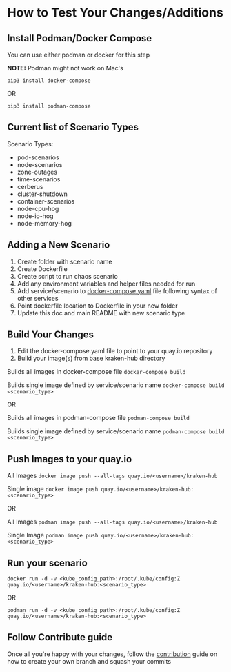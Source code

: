 # How to Test Your Changes/Additions 

## Install Podman/Docker Compose
You can use either podman or docker for this step

**NOTE:** Podman might not work on Mac's

`pip3 install docker-compose`

OR 

`pip3 install podman-compose`

## Current list of Scenario Types

Scenario Types:
* pod-scenarios
* node-scenarios
* zone-outages
* time-scenarios
* cerberus
* cluster-shutdown
* container-scenarios
* node-cpu-hog
* node-io-hog
* node-memory-hog

## Adding a New Scenario
1. Create folder with scenario name
2. Create Dockerfile
3. Create script to run chaos scenario
4. Add any environment variables and helper files needed for run  
5. Add service/scenario to [docker-compose.yaml](docker-compose.yaml) file following syntax of other services
6. Point dockerfile location to Dockerfile in your new folder
7. Update this doc and main README with new scenario type

## Build Your Changes
1. Edit the docker-compose.yaml file to point to your quay.io repository
2. Build your image(s) from base kraken-hub directory
    
Builds all images in docker-compose file
`docker-compose build`

Builds single image defined by service/scenario name 
`docker-compose build <scenario_type>`

OR 

Builds all images in podman-compose file
`podman-compose build`

Builds single image defined by service/scenario name 
`podman-compose build <scenario_type>`

## Push Images to your quay.io
All Images
`docker image push --all-tags quay.io/<username>/kraken-hub`

Single image
`docker image push quay.io/<username>/kraken-hub:<scenario_type>`

OR

All Images 
`podman image push --all-tags quay.io/<username>/kraken-hub`

Single Image
`podman image push quay.io/<username>/kraken-hub:<scenario_type>`

## Run your scenario
`docker run -d -v <kube_config_path>:/root/.kube/config:Z quay.io/<username>/kraken-hub:<scenario_type>`

OR 

`podman run -d -v <kube_config_path>:/root/.kube/config:Z quay.io/<username>/kraken-hub:<scenario_type>`


## Follow Contribute guide

Once all you're happy with your changes, follow the [contribution](#docs/contribute.md) guide on how to create your own branch and squash your commits
 